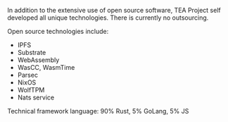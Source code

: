 
In addition to the extensive use of open source software, TEA Project self developed all unique technologies. There is currently no outsourcing.

Open source technologies include: 
- IPFS
- Substrate
- WebAssembly
- WasCC, WasmTime
- Parsec
- NixOS
- WolfTPM
- Nats service

Technical framework language: 90% Rust, 5% GoLang, 5% JS
